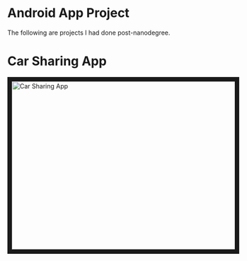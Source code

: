 
# Android App Project

The following are projects I had done post-nanodegree.<br>

# Car Sharing App
<a href="https://www.youtube.com/watch?v=qQiaZavhvHM" target="_blank"><img src="https://user-images.githubusercontent.com/13763933/51788011-5fafed00-21ab-11e9-8008-00f238470886.png" 
alt="Car Sharing App" width="520" height="380" border="10" /></a>